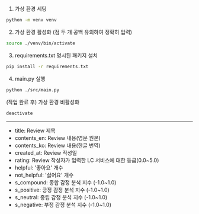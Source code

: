 
1. 가상 환경 세팅
```bash
python -m venv venv
```

2. 가상 환경 활성화
(점 두 개 공백 유의하여 정확히 입력)
```bash
source ./venv/bin/activate
```

3. requirements.txt 명시된 패키지 설치
```bash
pip install -r requirements.txt
```

4. main.py 실행
```bash
python ./src/main.py
```

(작업 완료 후) 가상 환경 비활성화
```bash
deactivate
```

---

- title: Review 제목
- contents_en: Review 내용(영문 원본)
- contents_ko: Review 내용(한글 번역)
- created_at: Review 작성일
- rating: Review 작성자가 입력한 LC 서비스에 대한 등급(0.0~5.0)
- helpful: '좋아요' 개수
- not_helpful: '싫어요' 개수
- s_compound: 종합 감정 분석 지수 (-1.0~1.0)
- s_positive: 긍정 감정 분석 지수 (-1.0~1.0)
- s_neutral: 중립 감정 분석 지수 (-1.0~1.0)
- s_negative: 부정 감정 분석 지수 (-1.0~1.0)
